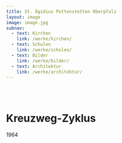 ```yaml
---
title: St. Ägidius Pottenstetten Oberpfalz
layout: image
image: image.jpg
subnav:
  - text: Kirchen
    link: /werke/kirchen/
  - text: Schulen
    link: /werke/schulen/
  - text: Bilder
    link: /werke/bilder/
  - text: Architektur
    link: /werke/architektur/
---
```


<br>
<br>

# Kreuzweg-Zyklus

1964
